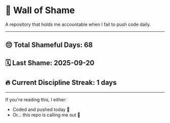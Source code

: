 # 🧱 Wall of Shame

A repository that holds me accountable when I fail to push code daily.

---

## 😔 Total Shameful Days: **68**
## 🗓️ Last Shame: **2025-09-20**
## 🔥 Current Discipline Streak: **1 days**

---

If you're reading this, I either:
- Coded and pushed today 💪
- Or... this repo is calling me out 😤
